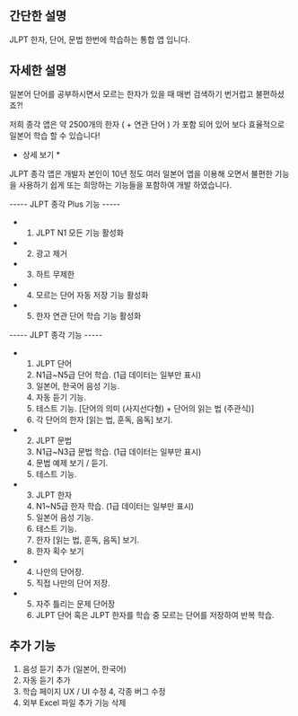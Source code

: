 ## 간단한 설명

JLPT 한자, 단어, 문법 한번에 학습하는 통합 앱 입니다.


##  자세한 설명 
일본어 단어를 공부하시면서 모르는 한자가 있을 때 매번 검색하기 번거럽고 불편하셨죠?!

저희 종각 앱은 약 2500개의 한자 ( + 연관 단어 ) 가 포함 되어 있어 보다 효율적으로 일본어 학습 할 수 있습니다!

* 상세 보기 *

JLPT 종각 앱은 개발자 본인이 10년 정도 여러 일본어 앱을 이용해 오면서 불편한 기능을 사용하기 쉽게 또는 희망하는 기능들을 포함하여 개발 하였습니다.

----- JLPT 종각 Plus 기능 -----

* 1. JLPT N1 모든 기능 활성화
* 2. 광고 제거
* 3. 하트 무제한
* 4. 모르는 단어 자동 저장 기능 활성화
* 5. 한자 연관 단어 학습 기능 활성화

----- JLPT 종각 기능 -----

* 1. JLPT 단어
    1. N1급~N5급 단어 학습. (1급 데이터는 일부만 표시)
    2. 일본어, 한국어 음성 기능.
    3. 자동 듣기 기능.
    4. 테스트 기능.
      [단어의 의미 (사지선다형) + 단어의 읽는 법 (주관식)]
    5. 각 단어의 한자 [읽는 법, 훈독, 음독] 보기.

* 2. JLPT 문법
    1. N1급~N3급 문법 학습. (1급 데이터는 일부만 표시)
    2. 문법 예제 보기 / 듣기.
    3. 테스트 기능.

* 3. JLPT 한자
    1. N1~N5급 한자 학습. (1급 데이터는 일부만 표시)
    2. 일본어 음성 기능.
    3. 테스트 기능.
    4. 한자 [읽는 법, 훈독, 음독] 보기.
    5. 한자 획수 보기

* 4. 나만의 단어장.
    1. 직접 나만의 단어 저장.

* 5. 자주 틀리는 문제 단어장
    1. JLPT 단어 혹은 JLPT 한자를 학습 중 모르는 단어를 저장하여 반복 학습.



## 추가 기능

1. 음성 듣기 추가 (일본어, 한국어)
2. 자동 듣기 추가
3. 학습 페이지 UX / UI 수정
4, 각종 버그 수정
5. 외부 Excel 파일 추가 기능 삭제